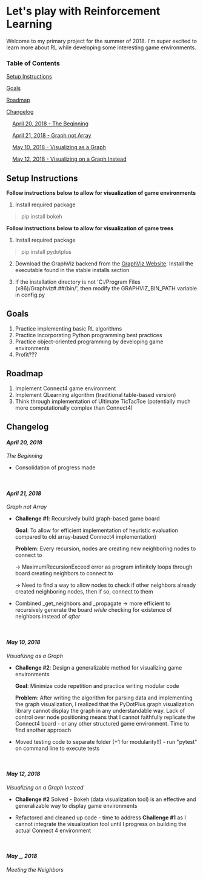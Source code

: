# Let's play with Reinforcement Learning

Welcome to my primary project for the summer of 2018. I'm super excited to learn more about RL while developing some interesting game environments.

### Table of Contents
[Setup Instructions](#setup-instructions)

[Goals](#goals)

[Roadmap](#roadmap)

[Changelog](#changelog)

&nbsp;&nbsp;&nbsp;&nbsp;[April 20, 2018 - The Beginning](#april-20-2018)

&nbsp;&nbsp;&nbsp;&nbsp;[April 21, 2018 - Graph not Array](#april-21-2018)

&nbsp;&nbsp;&nbsp;&nbsp;[May 10, 2018 - Visualizing as a Graph](#may-10-2018)

&nbsp;&nbsp;&nbsp;&nbsp;[May 12, 2018 - Visualizing on a Graph Instead](#may-12-2018)


## Setup Instructions
**Follow instructions below to allow for visualization of game environments**
1. Install required package
> pip install bokeh

**Follow instructions below to allow for visualization of game trees**
1. Install required package

> pip install pydotplus

2. Download the GraphViz backend from the [GraphViz Website](https://graphviz.gitlab.io/download/). Install the executable found in the stable installs section

3. If the installation directory is not 'C:/Program Files (x86)/Graphviz#.##/bin/', then modify the GRAPHVIZ_BIN_PATH variable in config.py

## Goals
1. Practice implementing basic RL algorithms
2. Practice incorporating Python programming best practices
3. Practice object-oriented programming by developing game environments
4. Profit???

## Roadmap
1. Implement Connect4 game environment
2. Implement QLearning algorithm (traditional table-based version)
3. Think through implementation of Ultimate TicTacToe (potentially much more computationally complex than Connect4)

## Changelog
#### *April 20, 2018*
*The Beginning*
* Consolidation of progress made

<br>

#### *April 21, 2018*
*Graph not Array*
* **Challenge #1**: Recursively build graph-based game board
    
    **Goal**: To allow for efficient implementation of heuristic evaluation compared to old array-based Connect4 implementation)

    **Problem**: Every recursion, nodes are creating new neighboring nodes to connect to

    &rarr; MaximumRecursionExceed error as program infinitely loops through board creating neighbors to connect to

    &rarr; Need to find a way to allow nodes to check if other neighbors already created neighboring nodes, then if so, connect to them

* Combined _get_neighbors and _propagate &rarr; more efficient to recursively generate the board *while* checking for existence of neighbors instead of *after*

<br>

#### *May 10, 2018*
*Visualizing as a Graph*
* **Challenge #2**: Design a generalizable method for visualizing game environments 

    **Goal**: Minimize code repetition and practice writing modular code
    
    **Problem**: After writing the algorithm for parsing data and implementing the graph visualization, I realized that the PyDotPlus graph visualization library  cannot display the graph in any understandable way. Lack of control over node positioning means that I cannot faithfully replicate the Connect4 board - or any other structured game environment. Time to find another approach
    
* Moved testing code to separate folder (+1 for modularity!!) - run "pytest" on command line to execute tests

<br>

#### *May 12, 2018*
*Visualizing on a Graph Instead*
* **Challenge #2** Solved - Bokeh (data visualization tool) is an effective and generalizable way to display game environments
    
* Refactored and cleaned up code - time to address **Challenge #1** as I cannot integrate the visualization tool until I progress on building the actual Connect 4 environment

<br>

#### *May _, 2018*
*Meeting the Neighbors*